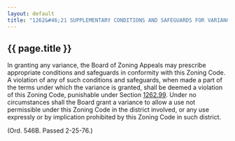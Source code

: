 ---
layout: default 
title: "1262&#46;21 SUPPLEMENTARY CONDITIONS AND SAFEGUARDS FOR VARIANCES; PROHIBITED USES."---

{{ page.title }}
----------------

In granting any variance, the Board of Zoning Appeals may prescribe
appropriate conditions and safeguards in conformity with this Zoning
Code. A violation of any of such conditions and safeguards, when made a
part of the terms under which the variance is granted, shall be deemed a
violation of this Zoning Code, punishable under Section
[1262.99](4da6057d.html). Under no circumstances shall the Board grant a
variance to allow a use not permissible under this Zoning Code in the
district involved, or any use expressly or by implication prohibited by
this Zoning Code in such district.

(Ord. 546B. Passed 2-25-76.)
